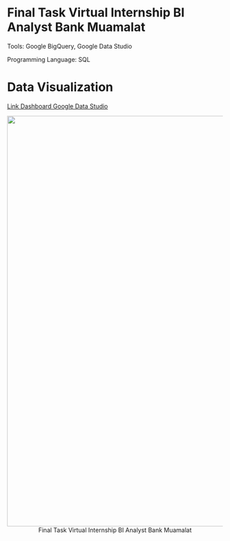 # Final Task Virtual Internship BI Analyst Bank Muamalat

Tools: Google BigQuery, Google Data Studio

Programming Language: SQL

# Data Visualization
[Link Dashboard Google Data Studio](https://lookerstudio.google.com/u/0/reporting/79ab8a52-c175-4766-b66a-266535c1fede)
 <p align="center">
    <img width="958" src="https://github.com/Fauziahfh/Final-Task-Virtual-Internship-BI-Analyst-Bank-Muamalat/assets/134364048/89e96366-f23e-413b-afbe-fb4290a7cb77"><br>
    Final Task Virtual Internship BI Analyst Bank Muamalat
   </p>
